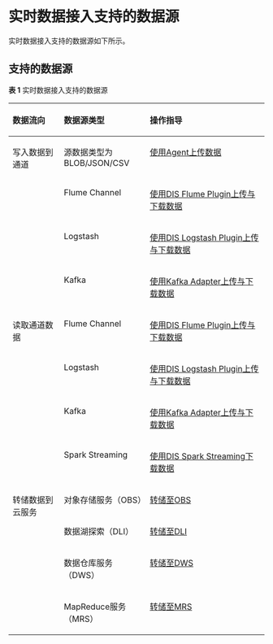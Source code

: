 # 实时数据接入支持的数据源<a name="dgc_01_0259"></a>

实时数据接入支持的数据源如下所示。

## 支持的数据源<a name="section690487191816"></a>

**表 1**  实时数据接入支持的数据源

<a name="table497074010178"></a>
<table><thead align="left"><tr id="row3970124061718"><th class="cellrowborder" valign="top" width="20.03200320032003%" id="mcps1.2.4.1.1"><p id="p15970640101717"><a name="p15970640101717"></a><a name="p15970640101717"></a>数据流向</p>
</th>
<th class="cellrowborder" valign="top" width="33.59335933593359%" id="mcps1.2.4.1.2"><p id="p81101743161818"><a name="p81101743161818"></a><a name="p81101743161818"></a>数据源类型</p>
</th>
<th class="cellrowborder" valign="top" width="46.374637463746375%" id="mcps1.2.4.1.3"><p id="p1197054015174"><a name="p1197054015174"></a><a name="p1197054015174"></a>操作指导</p>
</th>
</tr>
</thead>
<tbody><tr id="row8970840171716"><td class="cellrowborder" rowspan="4" valign="top" width="20.03200320032003%" headers="mcps1.2.4.1.1 "><p id="p19970114017179"><a name="p19970114017179"></a><a name="p19970114017179"></a>写入数据到通道</p>
</td>
<td class="cellrowborder" valign="top" width="33.59335933593359%" headers="mcps1.2.4.1.2 "><p id="p311084317180"><a name="p311084317180"></a><a name="p311084317180"></a>源数据类型为BLOB/JSON/CSV</p>
</td>
<td class="cellrowborder" valign="top" width="46.374637463746375%" headers="mcps1.2.4.1.3 "><p id="p159708407176"><a name="p159708407176"></a><a name="p159708407176"></a><a href="使用Agent上传数据.md">使用Agent上传数据</a></p>
</td>
</tr>
<tr id="row10970124018173"><td class="cellrowborder" valign="top" headers="mcps1.2.4.1.1 "><p id="p4110184351810"><a name="p4110184351810"></a><a name="p4110184351810"></a>Flume Channel</p>
</td>
<td class="cellrowborder" valign="top" headers="mcps1.2.4.1.2 "><p id="p1897044019177"><a name="p1897044019177"></a><a name="p1897044019177"></a><a href="使用DIS-Flume-Plugin上传与下载数据.md">使用DIS Flume Plugin上传与下载数据</a></p>
</td>
</tr>
<tr id="row2097004018172"><td class="cellrowborder" valign="top" headers="mcps1.2.4.1.1 "><p id="p3110243131819"><a name="p3110243131819"></a><a name="p3110243131819"></a>Logstash</p>
</td>
<td class="cellrowborder" valign="top" headers="mcps1.2.4.1.2 "><p id="p097004012171"><a name="p097004012171"></a><a name="p097004012171"></a><a href="使用DIS-Logstash-Plugin上传与下载数据.md">使用DIS Logstash Plugin上传与下载数据</a></p>
</td>
</tr>
<tr id="row197064017179"><td class="cellrowborder" valign="top" headers="mcps1.2.4.1.1 "><p id="p191101743131815"><a name="p191101743131815"></a><a name="p191101743131815"></a>Kafka</p>
</td>
<td class="cellrowborder" valign="top" headers="mcps1.2.4.1.2 "><p id="p17970114001717"><a name="p17970114001717"></a><a name="p17970114001717"></a><a href="使用Kafka-Adapter上传与下载数据.md">使用Kafka Adapter上传与下载数据</a></p>
</td>
</tr>
<tr id="row1797014020177"><td class="cellrowborder" rowspan="4" valign="top" width="20.03200320032003%" headers="mcps1.2.4.1.1 "><p id="p69701640111719"><a name="p69701640111719"></a><a name="p69701640111719"></a>读取通道数据</p>
</td>
<td class="cellrowborder" valign="top" width="33.59335933593359%" headers="mcps1.2.4.1.2 "><p id="p311054331817"><a name="p311054331817"></a><a name="p311054331817"></a>Flume Channel</p>
</td>
<td class="cellrowborder" valign="top" width="46.374637463746375%" headers="mcps1.2.4.1.3 "><p id="p8970940131710"><a name="p8970940131710"></a><a name="p8970940131710"></a><a href="使用DIS-Flume-Plugin上传与下载数据.md">使用DIS Flume Plugin上传与下载数据</a></p>
</td>
</tr>
<tr id="row2970164021718"><td class="cellrowborder" valign="top" headers="mcps1.2.4.1.1 "><p id="p211014316183"><a name="p211014316183"></a><a name="p211014316183"></a>Logstash</p>
</td>
<td class="cellrowborder" valign="top" headers="mcps1.2.4.1.2 "><p id="p3970340111715"><a name="p3970340111715"></a><a name="p3970340111715"></a><a href="使用DIS-Logstash-Plugin上传与下载数据.md">使用DIS Logstash Plugin上传与下载数据</a></p>
</td>
</tr>
<tr id="row4970240101718"><td class="cellrowborder" valign="top" headers="mcps1.2.4.1.1 "><p id="p81105435182"><a name="p81105435182"></a><a name="p81105435182"></a>Kafka</p>
</td>
<td class="cellrowborder" valign="top" headers="mcps1.2.4.1.2 "><p id="p49703404179"><a name="p49703404179"></a><a name="p49703404179"></a><a href="使用Kafka-Adapter上传与下载数据.md">使用Kafka Adapter上传与下载数据</a></p>
</td>
</tr>
<tr id="row597011401173"><td class="cellrowborder" valign="top" headers="mcps1.2.4.1.1 "><p id="p2110194331820"><a name="p2110194331820"></a><a name="p2110194331820"></a>Spark Streaming</p>
</td>
<td class="cellrowborder" valign="top" headers="mcps1.2.4.1.2 "><p id="p14970340191710"><a name="p14970340191710"></a><a name="p14970340191710"></a><a href="使用DIS-Spark-Streaming下载数据.md">使用DIS Spark Streaming下载数据</a></p>
</td>
</tr>
<tr id="row3970104017171"><td class="cellrowborder" rowspan="4" valign="top" width="20.03200320032003%" headers="mcps1.2.4.1.1 "><p id="p497084012176"><a name="p497084012176"></a><a name="p497084012176"></a>转储数据到云服务</p>
</td>
<td class="cellrowborder" valign="top" width="33.59335933593359%" headers="mcps1.2.4.1.2 "><p id="p181103433183"><a name="p181103433183"></a><a name="p181103433183"></a>对象存储服务（OBS）</p>
</td>
<td class="cellrowborder" valign="top" width="46.374637463746375%" headers="mcps1.2.4.1.3 "><p id="p12970104019172"><a name="p12970104019172"></a><a name="p12970104019172"></a><a href="转储至OBS.md">转储至OBS</a></p>
</td>
</tr>
<tr id="row10970114011715"><td class="cellrowborder" valign="top" headers="mcps1.2.4.1.1 "><p id="p511074315182"><a name="p511074315182"></a><a name="p511074315182"></a>数据湖探索（DLI）</p>
</td>
<td class="cellrowborder" valign="top" headers="mcps1.2.4.1.2 "><p id="p15971440111711"><a name="p15971440111711"></a><a name="p15971440111711"></a><a href="转储至DLI.md">转储至DLI</a></p>
</td>
</tr>
<tr id="row169711040181710"><td class="cellrowborder" valign="top" headers="mcps1.2.4.1.1 "><p id="p2110194361820"><a name="p2110194361820"></a><a name="p2110194361820"></a>数据仓库服务（DWS）</p>
</td>
<td class="cellrowborder" valign="top" headers="mcps1.2.4.1.2 "><p id="p9971104020177"><a name="p9971104020177"></a><a name="p9971104020177"></a><a href="转储至DWS.md">转储至DWS</a></p>
</td>
</tr>
<tr id="row297120401172"><td class="cellrowborder" valign="top" headers="mcps1.2.4.1.1 "><p id="p10110154318186"><a name="p10110154318186"></a><a name="p10110154318186"></a>MapReduce服务（MRS）</p>
</td>
<td class="cellrowborder" valign="top" headers="mcps1.2.4.1.2 "><p id="p99716403172"><a name="p99716403172"></a><a name="p99716403172"></a><a href="转储至MRS.md">转储至MRS</a></p>
</td>
</tr>
</tbody>
</table>


